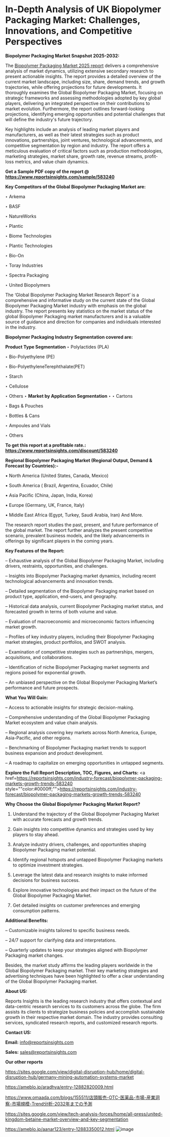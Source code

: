 # In-Depth Analysis of UK Biopolymer Packaging Market: Challenges, Innovations, and Competitive Perspectives

<strong>Biopolymer Packaging Market Snapshot 2025-2032:</strong>

The <a href=https://www.reportsinsights.com/sample/583240>Biopolymer Packaging Market 2025 report</a> delivers a comprehensive analysis of market dynamics, utilizing extensive secondary research to present actionable insights. The report provides a detailed overview of the current market landscape, including size, share, demand trends, and growth trajectories, while offering projections for future developments. It thoroughly examines the Global Biopolymer Packaging Market, focusing on strategic frameworks and assessing methodologies adopted by key global players, delivering an integrated perspective on their contributions to market evolution. Furthermore, the report outlines forward-looking projections, identifying emerging opportunities and potential challenges that will define the industry's future trajectory.

Key highlights include an analysis of leading market players and manufacturers, as well as their latest strategies such as product innovations, partnerships, joint ventures, technological advancements, and competitive segmentation by region and industry. The report offers a meticulous evaluation of critical factors such as production methodologies, marketing strategies, market share, growth rate, revenue streams, profit-loss metrics, and value chain dynamics.

<strong>Get a Sample PDF copy of the report @ <a href=https://www.reportsinsights.com/sample/583240 style=color:#0000ff;>https://www.reportsinsights.com/sample/583240</a></strong>

<strong>Key Competitors of the Global Biopolymer Packaging Market are:</strong>

‣ Arkema

‣ BASF

‣ NatureWorks

‣ Plantic

‣ Biome Technologies

‣ Plantic Technologies

‣ Bio-On

‣ Toray Industries

‣ Spectra Packaging

‣ United Biopolymers

The ‘Global Biopolymer Packaging Market Research Report’ is a comprehensive and informative study on the current state of the Global Biopolymer Packaging Market industry with emphasis on the global industry. The report presents key statistics on the market status of the global Biopolymer Packaging market manufacturers and is a valuable source of guidance and direction for companies and individuals interested in the industry.

<strong>Biopolymer Packaging Industry Segmentation covered are:</strong>

<strong>Product Type Segmentation</strong>
‣
Polylactides (PLA)

‣ Bio-Polyethylene (PE)

‣ Bio-PolyethyleneTerephthalate(PET)

‣ Starch

‣ Cellulose

‣ Others
‣ 
<strong>Market by Application Segmentation</strong>
‣
‣  Cartons

‣ Bags & Pouches

‣ Bottles & Cans

‣ Ampoules and Vials

‣ Others

<strong>To get this report at a profitable rate.: <a href=https://www.reportsinsights.com/discount/583240 style=color:#0000ff;>https://www.reportsinsights.com/discount/583240</a></strong>

<strong>Regional Biopolymer Packaging Market (Regional Output, Demand &amp; Forecast by Countries):-</strong>

• North America (United States, Canada, Mexico)

• South America ( Brazil, Argentina, Ecuador, Chile)

• Asia Pacific (China, Japan, India, Korea)

• Europe (Germany, UK, France, Italy)

• Middle East Africa (Egypt, Turkey, Saudi Arabia, Iran) And More.

The research report studies the past, present, and future performance of the global market. The report further analyzes the present competitive scenario, prevalent business models, and the likely advancements in offerings by significant players in the coming years.

<strong>Key Features of the Report:</strong>

– Exhaustive analysis of the Global Biopolymer Packaging Market, including drivers, restraints, opportunities, and challenges.

– Insights into Biopolymer Packaging market dynamics, including recent technological advancements and innovation trends.

– Detailed segmentation of the Biopolymer Packaging market based on product type, application, end-users, and geography.

– Historical data analysis, current Biopolymer Packaging market status, and forecasted growth in terms of both volume and value.

– Evaluation of macroeconomic and microeconomic factors influencing market growth.

– Profiles of key industry players, including their Biopolymer Packaging market strategies, product portfolios, and SWOT analysis.

– Examination of competitive strategies such as partnerships, mergers, acquisitions, and collaborations.

– Identification of niche Biopolymer Packaging market segments and regions poised for exponential growth.

– An unbiased perspective on the Global Biopolymer Packaging Market’s performance and future prospects.

<strong>What You Will Gain:</strong>

– Access to actionable insights for strategic decision-making.

– Comprehensive understanding of the Global Biopolymer Packaging Market ecosystem and value chain analysis.

– Regional analysis covering key markets across North America, Europe, Asia-Pacific, and other regions.

– Benchmarking of Biopolymer Packaging market trends to support business expansion and product development.

– A roadmap to capitalize on emerging opportunities in untapped segments.

<strong>Explore the Full Report Description, TOC, Figures, and Charts:</strong>
<a href=https://reportsinsights.com/industry-forecast/biopolymer-packaging-markets-growth-trends-583240 style=""color:#0000ff;"">https://reportsinsights.com/industry-forecast/biopolymer-packaging-markets-growth-trends-583240</a>

<strong>Why Choose the Global Biopolymer Packaging Market Report?</strong>

1. Understand the trajectory of the Global Biopolymer Packaging Market with accurate forecasts and growth trends.

2. Gain insights into competitive dynamics and strategies used by key players to stay ahead.

3. Analyze industry drivers, challenges, and opportunities shaping Biopolymer Packaging market potential.

4. Identify regional hotspots and untapped Biopolymer Packaging markets to optimize investment strategies.

5. Leverage the latest data and research insights to make informed decisions for business success.

6. Explore innovative technologies and their impact on the future of the Global Biopolymer Packaging Market.

7. Get detailed insights on customer preferences and emerging consumption patterns.

<strong>Additional Benefits:</strong>

– Customizable insights tailored to specific business needs.

– 24/7 support for clarifying data and interpretations.

– Quarterly updates to keep your strategies aligned with Biopolymer Packaging market changes.

Besides, the market study affirms the leading players worldwide in the Global Biopolymer Packaging market. Their key marketing strategies and advertising techniques have been highlighted to offer a clear understanding of the Global Biopolymer Packaging market.

<strong><strong>About US</strong>:</strong>

Reports Insights is the leading research industry that offers contextual and data-centric research services to its customers across the globe. The firm assists its clients to strategize business policies and accomplish sustainable growth in their respective market domain. The industry provides consulting services, syndicated research reports, and customized research reports.

<strong>Contact US:</strong>

<p class=><b>Email:</b> <a href=mailto:info@reportsinsights.com>info@reportsinsights.com</a></p>
<p class=><b>Sales:</b> <a href=mailto:sales@reportsinsights.com>sales@reportsinsights.com</a></p>

<strong>Our other reports</strong>

<a href=https://sites.google.com/view/digital-disruption-hub/home/digital-disruption-hub/germany-mining-automation-systems-market>https://sites.google.com/view/digital-disruption-hub/home/digital-disruption-hub/germany-mining-automation-systems-market</a>

<a href=https://ameblo.jp/aradhya/entry-12882820009.html>https://ameblo.jp/aradhya/entry-12882820009.html</a>

<a href=https://www.omaada.com/blogs/155511/店頭販売-OTC-医薬品-市場-産業洞察-市場規模-Trend分析-2032年までの予測>https://www.omaada.com/blogs/155511/店頭販売-OTC-医薬品-市場-産業洞察-市場規模-Trend分析-2032年までの予測</a>

<a href=https://sites.google.com/view/tech-analysis-forces/home/all-press/united-kingdom-betaine-market-overview-and-key-segmentation>https://sites.google.com/view/tech-analysis-forces/home/all-press/united-kingdom-betaine-market-overview-and-key-segmentation</a>

<a href=https://ameblo.jp/aanar123/entry-12883350012.html>https://ameblo.jp/aanar123/entry-12883350012.html</a>
![image](https://github.com/user-attachments/assets/ad357552-5c8c-45b3-878a-a8b0626fa832)
